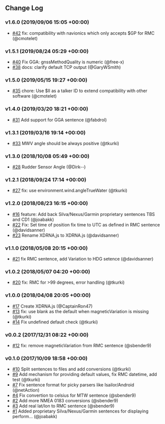 ## Change Log

### v1.6.0 (2019/09/06 15:05 +00:00)
- [#42](https://github.com/SignalK/signalk-to-nmea0183/pull/42) fix: compatibility with navionics which only accepts $GP for RMC (@cmotelet)

### v1.5.1 (2019/08/24 05:29 +00:00)
- [#40](https://github.com/SignalK/signalk-to-nmea0183/pull/40) Fix GGA: gnssMethodQuality is numeric (@free-x)
- [#38](https://github.com/SignalK/signalk-to-nmea0183/pull/38) docs: clarify default TCP output (@GaryWSmith)

### v1.5.0 (2019/05/15 19:27 +00:00)
- [#35](https://github.com/SignalK/signalk-to-nmea0183/pull/35) chore: Use $II as a talker ID to extend compatibility with other software (@cmotelet)

### v1.4.0 (2019/03/20 18:21 +00:00)
- [#31](https://github.com/SignalK/signalk-to-nmea0183/pull/31) Add support for GGA sentence (@fabdrol)

### v1.3.1 (2019/03/16 19:14 +00:00)
- [#33](https://github.com/SignalK/signalk-to-nmea0183/pull/33) MWV angle should be always positive (@tkurki)

### v1.3.0 (2018/10/08 05:49 +00:00)
- [#28](https://github.com/SignalK/signalk-to-nmea0183/pull/28) Rudder Sensor Angle (@Dirk--)

### v1.2.1 (2018/09/24 17:14 +00:00)
- [#27](https://github.com/SignalK/signalk-to-nmea0183/pull/27) fix: use environment.wind.angleTrueWater (@tkurki)

### v1.2.0 (2018/08/23 16:15 +00:00)
- [#16](https://github.com/SignalK/signalk-to-nmea0183/pull/16) feature: Add back Silva/Nexus/Garmin proprietary sentences TBS and CD1 (@joabakk)
- [#22](https://github.com/SignalK/signalk-to-nmea0183/pull/22) Fix: Set time of position fix time to UTC as defined in RMC sentence (@davidsanner)
- [#23](https://github.com/SignalK/signalk-to-nmea0183/pull/23) Rename XDRNA,js to XDRNA.js (@davidsanner)

### v1.1.0 (2018/05/08 20:15 +00:00)
- [#21](https://github.com/SignalK/signalk-to-nmea0183/pull/21) fix RMC sentence, add Variation to HDG setence (@davidsanner)

### v1.0.2 (2018/05/07 04:20 +00:00)
- [#20](https://github.com/SignalK/signalk-to-nmea0183/pull/20) fix: RMC for >99 degrees, error handling (@tkurki)

### v1.0.0 (2018/04/08 20:05 +00:00)
- [#17](https://github.com/SignalK/signalk-to-nmea0183/pull/17) Create XDRNA.js (@CaptainRon47)
- [#13](https://github.com/SignalK/signalk-to-nmea0183/pull/13) fix: use blank as the default when magneticVariation is missing (@tkurki)
- [#14](https://github.com/SignalK/signalk-to-nmea0183/pull/14) Fix undefined default check (@tkurki)

### v0.0.2 (2017/12/31 08:22 +00:00)
- [#12](https://github.com/SignalK/signalk-to-nmea0183/pull/12) fix: remove magneticVariation from RMC sentence (@sbender9)

### v0.1.0 (2017/10/09 18:58 +00:00)
- [#10](https://github.com/SignalK/signalk-to-nmea0183/pull/10) Split sentences to files and add conversions (@tkurki)
- [#9](https://github.com/SignalK/signalk-to-nmea0183/pull/9) Add mechanism for providing default values, fix RMC datetime, add test (@tkurki)
- [#7](https://github.com/SignalK/signalk-to-nmea0183/pull/7) Fix sentence format for picky parsers like Isailor/Android (@netAction)
- [#4](https://github.com/SignalK/signalk-to-nmea0183/pull/4) Fix convertion to celsius for MTW sentence (@sbender9)
- [#2](https://github.com/SignalK/signalk-to-nmea0183/pull/2) Add more NMEA 0183 conversions  (@sbender9)
- [#3](https://github.com/SignalK/signalk-to-nmea0183/pull/3) Add real lat/lon to RMC sentence (@sbender9)
- [#1](https://github.com/SignalK/signalk-to-nmea0183/pull/1) Added proprietary Silva/Nexus/Garmin sentences for displaying perform… (@joabakk)